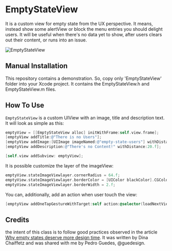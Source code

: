 # EmptyStateView
It is a custom view for empty state from the UX perspective. It means, instead show some alertView or block the menu entries you should delight users. It will be useful when there's no data yet to show, after users clears out their content, or runs into an issue.


![EmptyStateView](https://www.dropbox.com/s/2dth3irrh8voage/emptyState.png?dl=1)


## Manual Installation

This repository contains a demonstration. So, copy only 'EmptyStateView' folder into your Xcode project. It contains the EmptyStateView.h and EmptyStateView.m files.

## How To Use

`EmptyStateView` is a custom UIView with an image, title and description text.
It will look as simple as this:

```objective-c
emptyView = [[EmptyStateView alloc] initWithFrame:self.view.frame];
[emptyView addTitle:@"There is no Users"];
[emptyView addImage:[UIImage imageNamed:@"empty-state-users"] withDistance:10.f];
[emptyView addDescription:@"There's no Content!" withDistance:20.f];

[self.view addSubview: emptyView];
```

It is possible customize the layer of the imageView:

```objective-c
emptyView.stateImageViewlayer.cornerRadius = 64.f;
emptyView.stateImageViewlayer.borderColor = [UIColor blackColor].CGColor;
emptyView.stateImageViewlayer.borderWidth = 2.f;
```

You can, additionally, add an action when user touch the view:

```objective-c
[emptyView addOneTapGestureWithTarget:self action:@selector(loadNextViewController)];
```

## Credits

the intent of this class is to follow good practices observed in the article [Why empty states deserve more design time](https://medium.com/@InVisionApp/why-empty-states-deserve-more-design-time-44b5adc7eb52).
It was written by Dina Chaiffetz and was shared with me by Pedro Guedes, @guedesign.